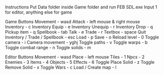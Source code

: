 Instructions
Put Data folder inside Game folder and run FEB SDL.exe
Input 1 for editor, anything else for game

Game Buttons
Movement - wasd
Attack - left mouse & right mouse
Inventory - c
Inventory Equip - e
Inventory Unequip - r
Inventory Drop - q
Pickup item - q
Spellbook - tab
Talk - e
Trade - r
Textbox - space
Quit Inventory / Trade / Spellbook - esc
Load - p
Save - o
Reload level - 0
Toggle camera - i
Camera movement - yghj
Toggle paths - v
Toggle warps - b
Toggle combat range - n
Toggle solids - m

Editor Buttons
Movement - wasd
Place - left mouse
Tiles - 1
Npcs - 2
Enemies - 3
Items - 4
Objects - 5
Effects - 6
Toggle Place Solid - z
Toggle Remove Solid - x
Toggle Wars - c
Load / Create map - l

